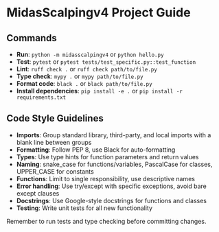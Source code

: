 # MidasScalpingv4 Project Guide

## Commands
- **Run**: `python -m midasscalpingv4` or `python hello.py`
- **Test**: `pytest` or `pytest tests/test_specific.py::test_function`
- **Lint**: `ruff check .` or `ruff check path/to/file.py`
- **Type check**: `mypy .` or `mypy path/to/file.py`
- **Format code**: `black .` or `black path/to/file.py`
- **Install dependencies**: `pip install -e .` or `pip install -r requirements.txt`

## Code Style Guidelines
- **Imports**: Group standard library, third-party, and local imports with a blank line between groups
- **Formatting**: Follow PEP 8, use Black for auto-formatting
- **Types**: Use type hints for function parameters and return values
- **Naming**: snake_case for functions/variables, PascalCase for classes, UPPER_CASE for constants
- **Functions**: Limit to single responsibility, use descriptive names
- **Error handling**: Use try/except with specific exceptions, avoid bare except clauses
- **Docstrings**: Use Google-style docstrings for functions and classes
- **Testing**: Write unit tests for all new functionality

Remember to run tests and type checking before committing changes.